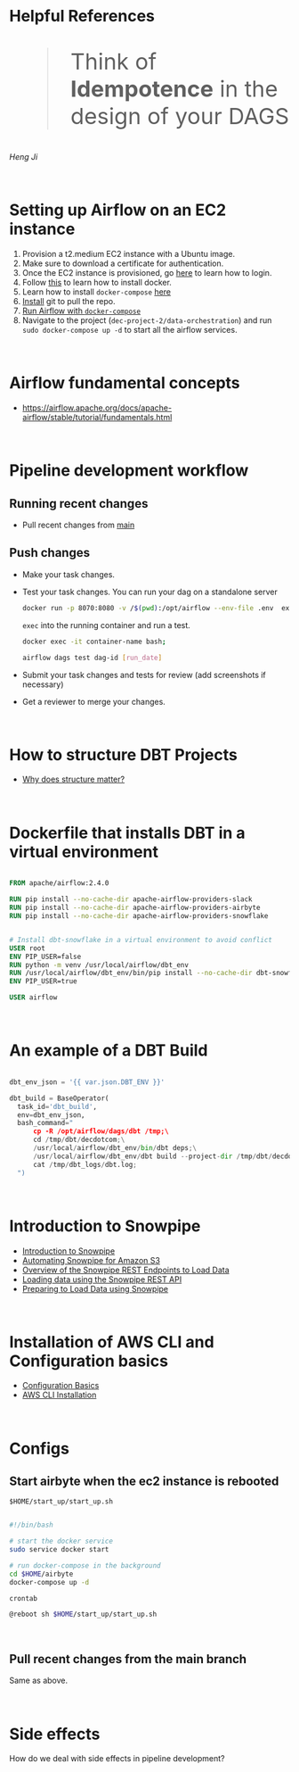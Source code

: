 <br/>

# Helpful References

<blockquote style='font-size:2.5rem'>Think of <b>Idempotence</b> in the design of your DAGS </blockquote>

*Heng Ji*

<br/>

# Setting up Airflow on an EC2 instance

1. Provision a t2.medium EC2 instance with a Ubuntu image.
2. Make sure to download a certificate for authentication.
3. Once the EC2 instance is provisioned, go [here](https://docs.airbyte.com/deploying-airbyte/on-aws-ec2/) to learn how to login.
4. Follow [this](https://docs.docker.com/engine/install/ubuntu/) to learn how to install docker.
5. Learn how to install `docker-compose` [here](https://www.digitalocean.com/community/tutorials/how-to-install-and-use-docker-compose-on-ubuntu-20-04)
6. [Install](https://github.com/git-guides/install-git)  git to pull the repo.
7. [Run Airflow with `docker-compose`](https://airflow.apache.org/docs/apache-airflow/stable/howto/docker-compose/index.html)
8. Navigate to the project (`dec-project-2/data-orchestration`) and run `sudo docker-compose up -d` to start all the airflow services.


<br/>

# Airflow fundamental concepts
- https://airflow.apache.org/docs/apache-airflow/stable/tutorial/fundamentals.html

<br/>

# Pipeline development workflow

## Running recent changes
- Pull recent changes from [main](https://github.com/paulhalla/dec-project-2)

## Push changes
- Make your task changes.
- Test your task changes. You can run your dag on a standalone server

	```bash 
	docker run -p 8070:8080 -v /$(pwd):/opt/airflow --env-file .env  extended-airflow standalone
	```

	`exec` into the running container and run a test.

	```bash 
	docker exec -it container-name bash;

	airflow dags test dag-id [run_date]
	```
- Submit your task changes and tests for review (add screenshots if necessary)
- Get a reviewer to merge your changes.

<br/>


# How to structure DBT Projects
- [Why does structure matter?](https://docs.getdbt.com/guides/best-practices/how-we-structure/1-guide-overview)


<br/>

# Dockerfile that installs DBT in a virtual environment 

```dockerfile

FROM apache/airflow:2.4.0

RUN pip install --no-cache-dir apache-airflow-providers-slack
RUN pip install --no-cache-dir apache-airflow-providers-airbyte
RUN pip install --no-cache-dir apache-airflow-providers-snowflake


# Install dbt-snowflake in a virtual environment to avoid conflict 
USER root 
ENV PIP_USER=false
RUN python -m venv /usr/local/airflow/dbt_env
RUN /usr/local/airflow/dbt_env/bin/pip install --no-cache-dir dbt-snowflake
ENV PIP_USER=true

USER airflow
```

<br/>


# An example of a DBT Build

```python 

dbt_env_json = '{{ var.json.DBT_ENV }}'

dbt_build = BaseOperator(
  task_id='dbt_build',
  env=dbt_env_json,
  bash_command="
      cp -R /opt/airflow/dags/dbt /tmp;\
      cd /tmp/dbt/decdotcom;\
      /usr/local/airflow/dbt_env/bin/dbt deps;\
      /usr/local/airflow/dbt_env/dbt build --project-dir /tmp/dbt/decdotcom/ --profiles-dir . --target prod;\
      cat /tmp/dbt_logs/dbt.log;
  ")
```

<br/>


# Introduction to Snowpipe 

- [Introduction to Snowpipe](https://docs.snowflake.com/en/user-guide/data-load-snowpipe-intro.html)
- [Automating Snowpipe for Amazon S3](https://docs.snowflake.com/en/user-guide/data-load-snowpipe-auto-s3.html)
- [Overview of the Snowpipe REST Endpoints to Load Data](https://docs.snowflake.com/en/user-guide/data-load-snowpipe-rest-overview.html)
- [Loading data using the Snowpipe REST API](https://docs.snowflake.com/en/user-guide/data-load-snowpipe-rest-load.html#sample-program-for-the-python-sdk)
- [Preparing to Load Data using Snowpipe](https://docs.snowflake.com/en/user-guide/data-load-snowpipe-rest-gs.html#using-key-pair-authentication-key-rotation)

<br/>

# Installation of AWS CLI and Configuration basics
- [Configuration Basics](https://docs.aws.amazon.com/cli/latest/userguide/cli-configure-quickstart.html)
- [AWS CLI Installation](https://docs.aws.amazon.com/cli/latest/userguide/getting-started-install.html)

<br/>


# Configs
## Start airbyte when the ec2 instance is rebooted

`$HOME/start_up/start_up.sh`

```bash

#!/bin/bash 

# start the docker service 
sudo service docker start 

# run docker-compose in the background 
cd $HOME/airbyte
docker-compose up -d

```


`crontab`
```bash 
@reboot sh $HOME/start_up/start_up.sh
```
<br/>

## Pull recent changes from the main branch 
Same as above.

<br/>

# Side effects 
How do we deal with side effects in pipeline development?
